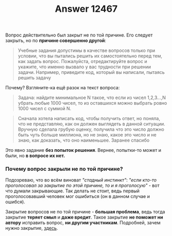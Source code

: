 ﻿---
title: "Answer 12467"
se.owner.user_id: 532877
se.owner.display_name: "Зонтик"
se.owner.link: "https://ru.meta.stackoverflow.com/users/532877/%d0%97%d0%be%d0%bd%d1%82%d0%b8%d0%ba"
se.answer_id: 12467
se.question_id: 12465
se.post_type: answer
se.is_accepted: False
---
<p>Вопрос действительно был закрыт не по той причине. Его следует закрыть, но по <strong>причине совершенно другой</strong>:</p>
<blockquote>
<p>Учебные задания допустимы в качестве вопросов только при условии, что вы пытались решить их самостоятельно перед тем, как задать вопрос. Пожалуйста, отредактируйте вопрос и укажите, что именно вызвало у вас трудности при решении задачи. Например, приведите код, который вы написали, пытаясь решить задачу</p>
</blockquote>
<p>Почему? Взгляните-ка ещё разок на текст вопроса:</p>
<blockquote>
<p>Задача: найдите минимальное N такое, что если из чисел 1,2,3...,N убрать любые 1000 чисел, то из оставшихся можно выбрать ровно 1000 чисел с суммой N.</p>
</blockquote>
<blockquote>
<p>Сначала хотела написать код, чтобы получить ответ, но поняла, что не представляю, как он должен выглядеть в данной ситуации.
Вручную сделала грубую оценку, получила что это число должно быть чуть больше миллиона, но не знаю, какое это число и не знаю, как доказать, что оно наименьшее.
Заранее спасибо</p>
</blockquote>
<p>Это явно задание <strong>без попыток решения</strong>. Вернее, попытки-то может и были, но <strong>в вопросе их нет.</strong></p>
<h3>Почему вопрос закрыли не по той причине?</h3>
<p>Подозреваю, что во всём виноват <em>&quot;стадный инстинкт&quot;</em>: <em>&quot;если кто-то проголосовал за закрытие по этой причине, то и я проголосую&quot;</em> - вот что думали закрывающие.
Так делать не стоит, ведь первый проголосовавший человек мог ошибиться (он в данном случае и ошибся).</p>
<p>Закрытие вопросов не по той причине - <strong>большая проблема</strong>, ведь тогда закрытие <strong>теряет смыл</strong> и <strong>даже вредит</strong>. Такое закрытие <strong>не поможет ни автору</strong> исправить вопрос, <strong>ни другим участникам</strong>. Подробней, зачем нужно закрытие, <a href="https://ru.meta.stackoverflow.com/questions/1936/%d0%97%d0%b0%d1%87%d0%b5%d0%bc-%d0%bd%d0%b0-%d1%81%d0%b0%d0%b9%d1%82%d0%b5-%d0%bf%d1%80%d0%b8%d1%81%d1%83%d1%82%d1%81%d1%82%d0%b2%d1%83%d0%b5%d1%82-%d1%84%d1%83%d0%bd%d0%ba%d1%86%d0%b8%d0%be%d0%bd%d0%b0%d0%bb-%d0%b7%d0%b0%d0%ba%d1%80%d1%8b%d1%82%d0%b8%d1%8f-%d0%b2%d0%be%d0%bf%d1%80%d0%be%d1%81%d0%be%d0%b2">здесь</a>.</p>
